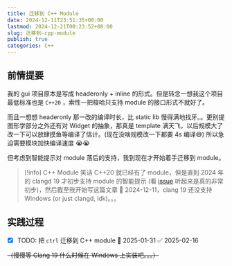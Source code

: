 ```yaml
---
title: 迁移到 C++ Module
date: 2024-12-11T23:51:35+08:00
lastmod: 2024-12-21T00:23:52+08:00
slug: 迁移到-cpp-module
publish: true
categories: C++
---
```


## 前情提要

我的 gui 项目原本是写成 headeronly + inline 的形式。但是转念一想我这个项目最低标准也是 `C++20` ，索性一把梭哈只支持 module 的接口形式不就好了。

而且一想想 headeronly 那一改的编译时长，比 static lib 慢得满地找牙。。更别提图形学部分之外还有对 Widget 的抽象，那真是 template 满天飞，以后规模大了改一下可以放肆摸鱼等编译了估计。(现在没啥规模改一下都要 4s 编译😅) 所以急迫需要模块加快编译速度 😭😭

但考虑到智能提示对 module 落后的支持，我到现在才开始着手迁移到 module。

>[!info] C++ Module 笑话
>C++20 就已经有了 module，但是直到 2024 年的 clangd 19 才初步支持 module 的智能提示 (看 [issue](https://github.com/clangd/clangd/issues/1293) 听起来是真的非常初步)，然后截至我开始写这篇文章 📅 2024-12-11，clang 19 还没支持 Windows (or just clangd, idk)。。。

## 实践过程

- [x] TODO: 把 `ctrl` 迁移到 C++ module 📅 2025-01-31 ✅ 2025-02-16

~~（慢慢等 Clang 19 什么时候在 Windows 上实装吧。。。）~~
